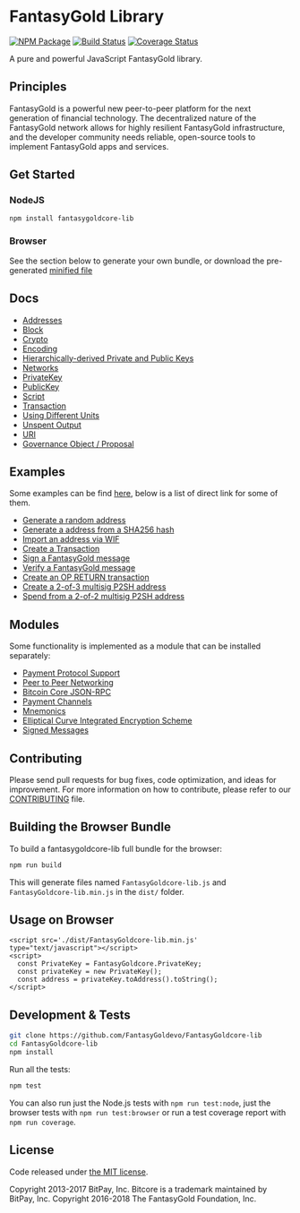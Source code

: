 FantasyGold Library
================

[![NPM Package](https://img.shields.io/npm/v/fantasygoldcore-lib.svg?style=flat-square)](https://www.npmjs.org/package/FantasyGoldcore-lib)
[![Build Status](https://img.shields.io/travis/fantasygoldcore-lib.svg?branch=master&style=flat-square)](https://travis-ci.org/fantasygoldcore-lib)
[![Coverage Status](https://img.shields.io/coveralls/fantasygoldcore-lib.svg?style=flat-square)](https://coveralls.io/github/fantasygoldcore-lib?branch=master)

A pure and powerful JavaScript FantasyGold library.

## Principles

FantasyGold is a powerful new peer-to-peer platform for the next generation of financial technology. The decentralized nature of the FantasyGold network allows for highly resilient FantasyGold infrastructure, and the developer community needs reliable, open-source tools to implement FantasyGold apps and services.

## Get Started
### NodeJS
```
npm install fantasygoldcore-lib
```

### Browser

See the section below to generate your own bundle, or download the pre-generated [minified file](dist/FantasyGoldcore-lib.min.js)


## Docs

* [Addresses](address.md)
* [Block](block.md)
* [Crypto](crypto.md)
* [Encoding](encoding.md)
* [Hierarchically-derived Private and Public Keys](hierarchical.md)
* [Networks](docs/networks.md)
* [PrivateKey](docs/privatekey.md)
* [PublicKey](docs/publickey.md)
* [Script](docs/script.md)
* [Transaction](docs/transaction.md)
* [Using Different Units](unit.md)
* [Unspent Output](docs/upspentoutput.md)
* [URI](docs/uri.md)
* [Governance Object / Proposal](govobject/govobject.md)

## Examples

Some examples can be find [here](docs/examples.md), below is a list of direct link for some of them.


* [Generate a random address](docs/examples.md#generate-a-random-address)
* [Generate a address from a SHA256 hash](docs/examples.md#generate-a-address-from-a-sha256-hash)
* [Import an address via WIF](docs/examples.md#import-an-address-via-wif)
* [Create a Transaction](docs/examples.md#create-a-transaction)
* [Sign a FantasyGold message](docs/examples.md#sign-a-bitcoin-message)
* [Verify a FantasyGold message](docs/examples.md#verify-a-bitcoin-message)
* [Create an OP RETURN transaction](docs/examples.md#create-an-op-return-transaction)
* [Create a 2-of-3 multisig P2SH address](docs/examples.md#create-a-2-of-3-multisig-p2sh-address)
* [Spend from a 2-of-2 multisig P2SH address](docs/examples.md#spend-from-a-2-of-2-multisig-p2sh-address)

## Modules

Some functionality is implemented as a module that can be installed separately:

* [Payment Protocol Support](https://github.com/FantasyGoldevo/FantasyGoldcore-payment-protocol)
* [Peer to Peer Networking](https://github.com/FantasyGoldevo/FantasyGoldcore-p2p)
* [Bitcoin Core JSON-RPC](https://github.com/FantasyGoldevo/FantasyGoldd-rpc)
* [Payment Channels](https://github.com/FantasyGoldevo/FantasyGoldcore-channel)
* [Mnemonics](https://github.com/FantasyGoldevo/FantasyGoldcore-mnemonic)
* [Elliptical Curve Integrated Encryption Scheme](https://github.com/FantasyGoldevo/FantasyGoldcore-ecies)
* [Signed Messages](https://github.com/FantasyGoldevo/FantasyGoldcore-message)

## Contributing

Please send pull requests for bug fixes, code optimization, and ideas for improvement. For more information on how to contribute, please refer to our [CONTRIBUTING](https://github.com/FantasyGold/FantasyGoldcore-lib/blob/master/CONTRIBUTING.md) file.

## Building the Browser Bundle

To build a fantasygoldcore-lib full bundle for the browser:

```sh
npm run build
```

This will generate files named `FantasyGoldcore-lib.js` and `FantasyGoldcore-lib.min.js` in the `dist/` folder.

## Usage on Browser

```
<script src='./dist/FantasyGoldcore-lib.min.js' type="text/javascript"></script>
<script>
  const PrivateKey = FantasyGoldcore.PrivateKey;
  const privateKey = new PrivateKey();
  const address = privateKey.toAddress().toString();
</script>
```

## Development & Tests

```sh
git clone https://github.com/FantasyGoldevo/FantasyGoldcore-lib
cd FantasyGoldcore-lib
npm install
```

Run all the tests:

```sh
npm test
```

You can also run just the Node.js tests with `npm run test:node`, just the browser tests with `npm run test:browser`
or run a test coverage report with `npm run coverage`.

## License

Code released under [the MIT license](LICENSE).

Copyright 2013-2017 BitPay, Inc. Bitcore is a trademark maintained by BitPay, Inc.
Copyright 2016-2018 The FantasyGold Foundation, Inc.
